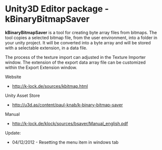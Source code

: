 # Unity3D Editor package - kBinaryBitmapSaver

**kBinaryBitmapSaver** is a tool for creating byte array files from bitmaps. 
The tool copies a selected bitmap file, from the user environment, into a 
folder in your unity project. It will be converted into a byte array and 
will be stored with a selectable extension, in a data file.

The process of the texture import can adjusted in the Texture Importer window.
The extension of the export data array file can be customized within the Export
Extension window.

Website
 
 * http://k-lock.de/sources/kbitmap.html

Unity Asset Store
 
 * http://u3d.as/content/paul-knab/k-binary-bitmap-saver
 
Manual

 * http://k-lock.de/klock/sources/bsaver/Manual_english.pdf

 
Update:

  * 04/12/2012 - Resetting the menu item in windows tab
